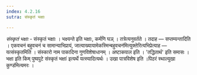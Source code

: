 ```yaml
---
index: 4.2.16
sutra: संस्कृतं भक्षाः

---
```

_संस्कृतं भक्षाः_ - संस्कृतं भक्षाः । भक्ष्यन्ते इति भक्षाः, कर्मणि घञ् । तत्रेत्यनुवर्तते । तदाह — सप्तम्यन्तादिति । एकवचनं बहुवचनं च सामान्याभिप्रायं, जात्याख्यायामेकस्मिन्बहुवचन॑मित्युक्तेरित्यभिप्रेत्याह — यत्संस्कृतमिति । संस्कारो नाम पाकादिना गुणविशेषाधानम् । अष्टाकपाल इति । 'तद्धितार्थ' इति समासः । भक्षा इति किम्  पुष्पपुटे संस्कृतं भक्षाः॑ इत्यर्थे यत्स्यादित्यर्थः । उखा पात्रविशेष इति ।पिठरं स्थाल्युखा कुण्ड॑मित्यमरः ।